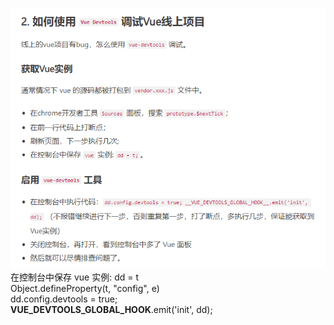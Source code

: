 ![](.debug_images/0c595867.png)  
在控制台中保存 vue 实例: dd = t  
Object.defineProperty(t, "config", e)  
dd.config.devtools = true;  
__VUE_DEVTOOLS_GLOBAL_HOOK__.emit('init', dd);
